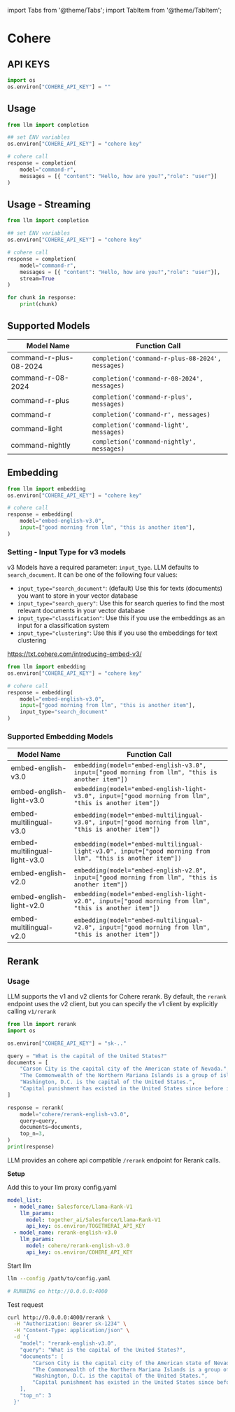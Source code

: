 
import Tabs from '@theme/Tabs';
import TabItem from '@theme/TabItem';

# Cohere

## API KEYS

```python
import os 
os.environ["COHERE_API_KEY"] = ""
```

## Usage

```python
from llm import completion

## set ENV variables
os.environ["COHERE_API_KEY"] = "cohere key"

# cohere call
response = completion(
    model="command-r", 
    messages = [{ "content": "Hello, how are you?","role": "user"}]
)
```

## Usage - Streaming

```python
from llm import completion

## set ENV variables
os.environ["COHERE_API_KEY"] = "cohere key"

# cohere call
response = completion(
    model="command-r", 
    messages = [{ "content": "Hello, how are you?","role": "user"}],
    stream=True
)

for chunk in response:
    print(chunk)
```


## Supported Models
| Model Name | Function Call |
|------------|----------------|
| command-r-plus-08-2024 | `completion('command-r-plus-08-2024', messages)` |  
| command-r-08-2024 | `completion('command-r-08-2024', messages)` |
| command-r-plus | `completion('command-r-plus', messages)` |  
| command-r | `completion('command-r', messages)` |
| command-light | `completion('command-light', messages)` |  
| command-nightly | `completion('command-nightly', messages)` |


## Embedding

```python
from llm import embedding
os.environ["COHERE_API_KEY"] = "cohere key"

# cohere call
response = embedding(
    model="embed-english-v3.0", 
    input=["good morning from llm", "this is another item"], 
)
```

### Setting - Input Type for v3 models
v3 Models have a required parameter: `input_type`. LLM defaults to `search_document`. It can be one of the following four values:

- `input_type="search_document"`: (default) Use this for texts (documents) you want to store in your vector database
- `input_type="search_query"`: Use this for search queries to find the most relevant documents in your vector database
- `input_type="classification"`: Use this if you use the embeddings as an input for a classification system
- `input_type="clustering"`: Use this if you use the embeddings for text clustering

https://txt.cohere.com/introducing-embed-v3/


```python
from llm import embedding
os.environ["COHERE_API_KEY"] = "cohere key"

# cohere call
response = embedding(
    model="embed-english-v3.0", 
    input=["good morning from llm", "this is another item"], 
    input_type="search_document" 
)
```

### Supported Embedding Models
| Model Name               | Function Call                                                |
|--------------------------|--------------------------------------------------------------|
| embed-english-v3.0       | `embedding(model="embed-english-v3.0", input=["good morning from llm", "this is another item"])` |
| embed-english-light-v3.0 | `embedding(model="embed-english-light-v3.0", input=["good morning from llm", "this is another item"])` |
| embed-multilingual-v3.0  | `embedding(model="embed-multilingual-v3.0", input=["good morning from llm", "this is another item"])` |
| embed-multilingual-light-v3.0 | `embedding(model="embed-multilingual-light-v3.0", input=["good morning from llm", "this is another item"])` |
| embed-english-v2.0       | `embedding(model="embed-english-v2.0", input=["good morning from llm", "this is another item"])` |
| embed-english-light-v2.0 | `embedding(model="embed-english-light-v2.0", input=["good morning from llm", "this is another item"])` |
| embed-multilingual-v2.0  | `embedding(model="embed-multilingual-v2.0", input=["good morning from llm", "this is another item"])` |

## Rerank 

### Usage

LLM supports the v1 and v2 clients for Cohere rerank. By default, the `rerank` endpoint uses the v2 client, but you can specify the v1 client by explicitly calling `v1/rerank`

<Tabs>
<TabItem value="sdk" label="LLM SDK Usage">

```python
from llm import rerank
import os

os.environ["COHERE_API_KEY"] = "sk-.."

query = "What is the capital of the United States?"
documents = [
    "Carson City is the capital city of the American state of Nevada.",
    "The Commonwealth of the Northern Mariana Islands is a group of islands in the Pacific Ocean. Its capital is Saipan.",
    "Washington, D.C. is the capital of the United States.",
    "Capital punishment has existed in the United States since before it was a country.",
]

response = rerank(
    model="cohere/rerank-english-v3.0",
    query=query,
    documents=documents,
    top_n=3,
)
print(response)
```
</TabItem>

<TabItem value="proxy" label="LLM Proxy Usage">

LLM provides an cohere api compatible `/rerank` endpoint for Rerank calls.

**Setup**

Add this to your llm proxy config.yaml

```yaml
model_list:
  - model_name: Salesforce/Llama-Rank-V1
    llm_params:
      model: together_ai/Salesforce/Llama-Rank-V1
      api_key: os.environ/TOGETHERAI_API_KEY
  - model_name: rerank-english-v3.0
    llm_params:
      model: cohere/rerank-english-v3.0
      api_key: os.environ/COHERE_API_KEY
```

Start llm

```bash
llm --config /path/to/config.yaml

# RUNNING on http://0.0.0.0:4000
```

Test request

```bash
curl http://0.0.0.0:4000/rerank \
  -H "Authorization: Bearer sk-1234" \
  -H "Content-Type: application/json" \
  -d '{
    "model": "rerank-english-v3.0",
    "query": "What is the capital of the United States?",
    "documents": [
        "Carson City is the capital city of the American state of Nevada.",
        "The Commonwealth of the Northern Mariana Islands is a group of islands in the Pacific Ocean. Its capital is Saipan.",
        "Washington, D.C. is the capital of the United States.",
        "Capital punishment has existed in the United States since before it was a country."
    ],
    "top_n": 3
  }'
```

</TabItem>
</Tabs>